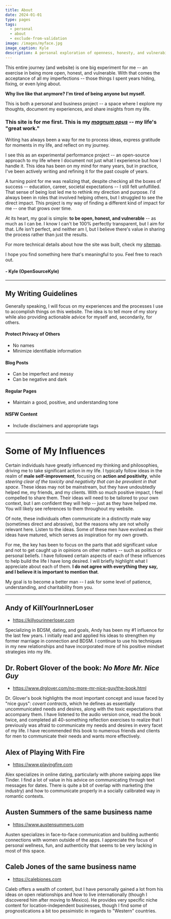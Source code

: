 ```yaml
---
title: About
date: 2024-01-01
type: pages
tags:
  - personal
  - about
  - exclude-from-validation
image: /images/myface.jpg
image_caption: Kyle
description: A personal exploration of openness, honesty, and vulnerability, documenting experiences and insights while providing actionable advice and guidelines for writing.
---
```

This entire journey (and website) is one big experiment for me -- an exercise in being more open, honest, and vulnerable. With that comes the acceptance of all my imperfections -- those things I spent years hiding, fixing, or even lying about.

**Why live like that anymore? I'm tired of being anyone but myself.**

This is both a personal and business project -- a space where I explore my thoughts, document my experiences, and share insights from my life.

<!--more-->

### This site is for me first. This is my *[magnum opus](https://en.wikipedia.org/wiki/Magnum_opus_(alchemy))* -- my life's "great work."

Writing has always been a way for me to process ideas, express gratitude for moments in my life, and reflect on my journey.

I see this as an experimental performance project -- an open-source approach to my life where I document not just what I experience but how I handle it. This idea has been on my mind for many years, but in practice, I've been actively writing and refining it for the past couple of years.

A turning point for me was realizing that, despite checking all the boxes of success -- education, career, societal expectations -- I still felt unfulfilled. That sense of being lost led me to rethink my direction and purpose. I'd always been in roles that involved helping others, but I struggled to see the direct impact. This project is my way of finding a different kind of impact for me -- one that grows over time.

At its heart, my goal is simple: **to be open, honest, and vulnerable** -- as much as I can be. I know I can't be 100% perfectly transparent, but I aim for that. Life isn't perfect, and neither am I, but I believe there's value in sharing the process rather than just the results.

For more technical details about how the site was built, check my [sitemap](/sitemap/).

I hope you find something here that's meaningful to you. Feel free to reach out.

#### - Kyle (OpenSourceKyle)

---

## My Writing Guidelines

Generally speaking, I will focus on my experiences and the processes I use to accomplish things on this website. The idea is to tell more of my story while also providing actionable advice for myself and, secondarily, for others.

#### Protect Privacy of Others
- No names
- Minimize identifiable information

#### Blog Posts
- Can be imperfect and messy
- Can be negative and dark

#### Regular Pages
- Maintain a good, positive, and understanding tone

#### NSFW Content
- Include disclaimers and appropriate tags

---

# Some of My Influences

Certain individuals have greatly influenced my thinking and philosophies, driving me to take significant action in my life. I typically follow ideas in the realm of **male self-improvement**, focusing on **action and positivity**, while *steering clear of the toxicity and negativity that can be prevalent in that space*. These ideas may not be mainstream, but they have undoubtedly helped me, my friends, and my clients. With so much positive impact, I feel compelled to share them. Their ideas will need to be tailored to your own context, but I am confident they will help -- just as they have helped me. You will likely see references to them throughout my website.

Of note, these individuals often communicate in a distinctly male way (sometimes direct and abrasive), but the reasons why are not wholly relevant here. Listen to the ideas. Some of these men have evolved as their ideas have matured, which serves as inspiration for my own growth.

For me, the key has been to focus on the parts that add significant value and not to get caught up in opinions on other matters -- such as politics or personal beliefs. I have followed certain aspects of each of these influences to help build the life I have long desired. I will briefly highlight what I appreciate about each of them. **I do not agree with everything they say, and I believe it is important to mention that**.

My goal is to become a better man -- I ask for some level of patience, understanding, and charitability from you.

---

## Andy of KillYourInnerLoser
* <https://killyourinnerloser.com>

Specializing in BDSM, dating, and goals, Andy has been my #1 influence for the last few years. I initially read and applied his ideas to strengthen my former marriage in connection and BDSM. I continue to use his techniques in my new relationships and have incorporated more of his positive mindset strategies into my life.

## Dr. Robert Glover of the book: *No More Mr. Nice Guy*
* <https://www.drglover.com/no-more-mr-nice-guy/the-book.html>

Dr. Glover's book highlights the most important concept and issue faced by "nice guys": *covert contracts*, which he defines as essentially uncommunicated needs and desires, along with the toxic expectations that accompany them. I have listened to the audio version once, read the book twice, and completed all 40-something reflection exercises to realize that I previously was afraid to communicate my needs and desires in every facet of my life. I have recommended this book to numerous friends and clients for men to communicate their needs and wants more effectively.

## Alex of Playing With Fire
* <https://www.playingfire.com>

Alex specializes in online dating, particularly with phone swiping apps like Tinder. I find a lot of value in his advice on communicating through text messages for dates. There is quite a bit of overlap with marketing (the industry) and how to communicate properly in a socially calibrated way in romantic contexts.

## Austen Summers of the same business name
* <https://www.austensummers.com>

Austen specializes in face-to-face communication and building authentic connections with women outside of the apps. I appreciate the focus of personal wellness, fun, and authenticity that seems to be very lacking in most of this space.

## Caleb Jones of the same business name
* <https://calebjones.com>

Caleb offers a wealth of content, but I have personally gained a lot from his ideas on open relationships and how to live internationally (though I discovered him after moving to Mexico). He provides very specific niche content for location-independent businesses, though I find some of prognostications a bit too pessimistic in regards to "Western" countries.